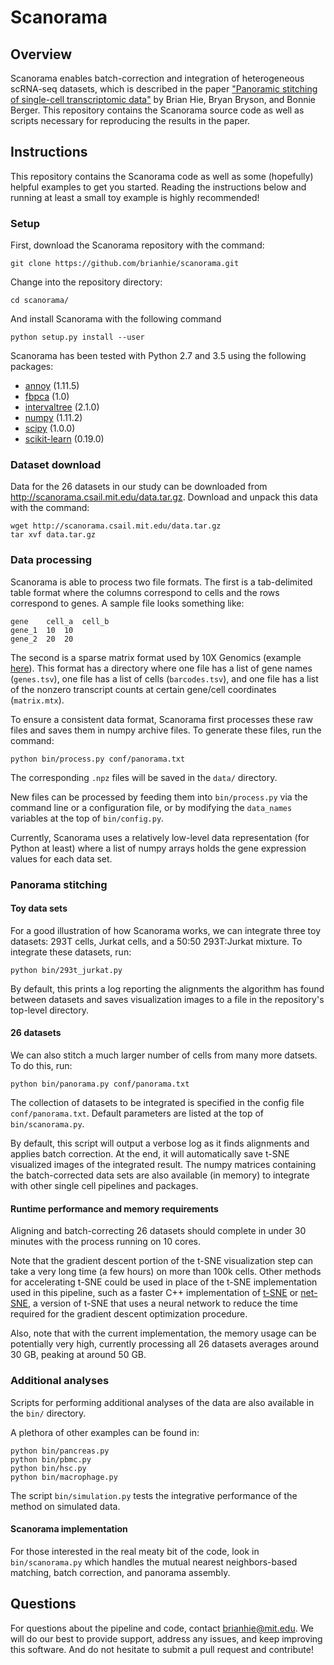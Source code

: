 # Scanorama

## Overview

Scanorama enables batch-correction and integration of heterogeneous scRNA-seq datasets, which is described in the paper ["Panoramic stitching of single-cell transcriptomic data"](https://www.biorxiv.org/content/early/2018/07/17/371179) by Brian Hie, Bryan Bryson, and Bonnie Berger. This repository contains the Scanorama source code as well as scripts necessary for reproducing the results in the paper.

## Instructions

This repository contains the Scanorama code as well as some (hopefully) helpful examples to get you started. Reading the instructions below and running at least a small toy example is highly recommended!

### Setup

First, download the Scanorama repository with the command:
```
git clone https://github.com/brianhie/scanorama.git
```

Change into the repository directory:
```
cd scanorama/
```

And install Scanorama with the following command
```
python setup.py install --user
```

Scanorama has been tested with Python 2.7 and 3.5 using the following packages:
* [annoy](https://github.com/spotify/annoy) (1.11.5)
* [fbpca](https://fbpca.readthedocs.io/en/latest/) (1.0)
* [intervaltree](https://github.com/chaimleib/intervaltree) (2.1.0)
* [numpy](http://www.numpy.org/) (1.11.2)
* [scipy](https://www.scipy.org/) (1.0.0)
* [scikit-learn](http://scikit-learn.org/) (0.19.0)

### Dataset download

Data for the 26 datasets in our study can be downloaded from http://scanorama.csail.mit.edu/data.tar.gz. Download and unpack this data with the command:

```
wget http://scanorama.csail.mit.edu/data.tar.gz
tar xvf data.tar.gz
```

### Data processing

Scanorama is able to process two file formats. The first is a tab-delimited table format where the columns correspond to cells and the rows correspond to genes. A sample file looks something like:
```
gene	cell_a	cell_b
gene_1	10	10
gene_2	20	20
```
The second is a sparse matrix format used by 10X Genomics (example [here](http://cf.10xgenomics.com/samples/cell-exp/1.1.0/293t/293t_filtered_gene_bc_matrices.tar.gz)). This format has a directory where one file has a list of gene names (`genes.tsv`), one file has a list of cells (`barcodes.tsv`), and one file has a list of the nonzero transcript counts at certain gene/cell coordinates (`matrix.mtx`).

To ensure a consistent data format, Scanorama first processes these raw files and saves them in numpy archive files. To generate these files, run the command:
```
python bin/process.py conf/panorama.txt
```
The corresponding `.npz` files will be saved in the `data/` directory.

New files can be processed by feeding them into `bin/process.py` via the command line or a configuration file, or by modifying the `data_names` variables at the top of `bin/config.py`.

Currently, Scanorama uses a relatively low-level data representation (for Python at least) where a list of numpy arrays holds the gene expression values for each data set.

### Panorama stitching

#### Toy data sets

For a good illustration of how Scanorama works, we can integrate three toy datasets: 293T cells, Jurkat cells, and a 50:50 293T:Jurkat mixture. To integrate these datasets, run:
```
python bin/293t_jurkat.py
```
By default, this prints a log reporting the alignments the algorithm has found between datasets and saves visualization images to a file in the repository's top-level directory.

#### 26 datasets

We can also stitch a much larger number of cells from many more datsets. To do this, run:
```
python bin/panorama.py conf/panorama.txt
```
The collection of datasets to be integrated is specified in the config file `conf/panorama.txt`. Default parameters are listed at the top of `bin/scanorama.py`.

By default, this script will output a verbose log as it finds alignments and applies batch correction. At the end, it will automatically save t-SNE visualized images of the integrated result. The numpy matrices containing the batch-corrected data sets are also available (in memory) to integrate with other single cell pipelines and packages.

#### Runtime performance and memory requirements

Aligning and batch-correcting 26 datasets should complete in under 30 minutes with the process running on 10 cores.

Note that the gradient descent portion of the t-SNE visualization step can take a very long time (a few hours) on more than 100k cells. Other methods for accelerating t-SNE could be used in place of the t-SNE implementation used in this pipeline, such as a faster C++ implementation of [t-SNE](https://github.com/lvdmaaten/bhtsne) or [net-SNE](https://github.com/hhcho/netsne), a version of t-SNE that uses a neural network to reduce the time required for the gradient descent optimization procedure.

Also, note that with the current implementation, the memory usage can be potentially very high, currently processing all 26 datasets averages around 30 GB, peaking at around 50 GB.

### Additional analyses

Scripts for performing additional analyses of the data are also available in the `bin/` directory.

A plethora of other examples can be found in:
```
python bin/pancreas.py
python bin/pbmc.py
python bin/hsc.py
python bin/macrophage.py
```

The script `bin/simulation.py` tests the integrative performance of the method on simulated data.

#### Scanorama implementation

For those interested in the real meaty bit of the code, look in `bin/scanorama.py` which handles the mutual nearest neighbors-based matching, batch correction, and panorama assembly.

## Questions

For questions about the pipeline and code, contact brianhie@mit.edu. We will do our best to provide support, address any issues, and keep improving this software. And do not hesitate to submit a pull request and contribute!